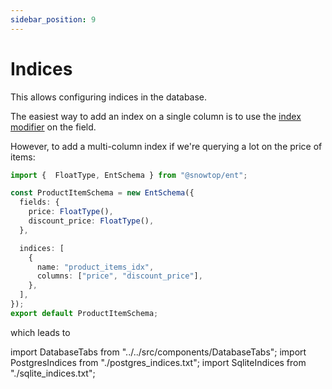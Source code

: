 ```yaml
---
sidebar_position: 9
---
```


# Indices

This allows configuring indices in the database.

The easiest way to add an index on a single column is to use the [index modifier](/docs/ent-schema/fields#index) on the field.

However, to add a multi-column index if we're querying a lot on the price of items:

```ts title="src/schema/product_item_schema.ts"
import {  FloatType, EntSchema } from "@snowtop/ent"; 

const ProductItemSchema = new EntSchema({
  fields: {
    price: FloatType(),
    discount_price: FloatType(),
  }, 

  indices: [
    {
      name: "product_items_idx",
      columns: ["price", "discount_price"],
    },
  ], 
}); 
export default ProductItemSchema; 
```

which leads to

import DatabaseTabs from "../../src/components/DatabaseTabs";
import PostgresIndices from "./postgres_indices.txt";
import SqliteIndices from "./sqlite_indices.txt";

<DatabaseTabs postgres={PostgresIndices} sqlite={SqliteIndices} />
